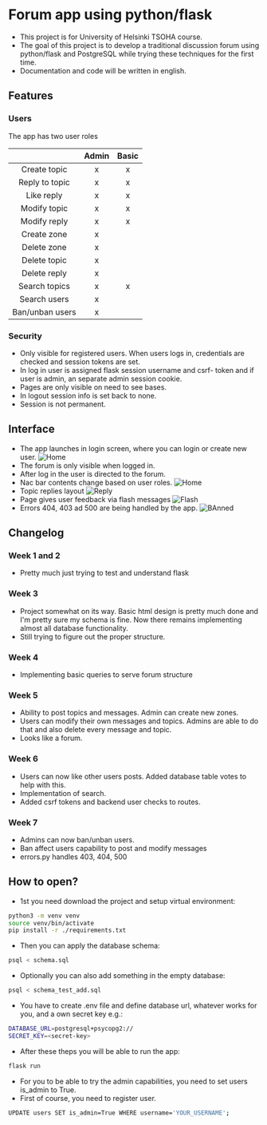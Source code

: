 # Forum app using python/flask

- This project is for University of Helsinki TSOHA course.
- The goal of this project is to develop a traditional discussion forum using python/flask and PostgreSQL while trying these techniques for the first time.
- Documentation and code will be written in english.

## Features

### Users

The app has two user roles

|                 	| **Admin** 	| **Basic** 	|
|:---------------:	|:---------:	|:---------:	|
|   Create topic  	|     x     	|     x     	|
|  Reply to topic 	|     x     	|     x     	|
|    Like reply   	|     x     	|     x     	|
|   Modify topic  	|     x     	|     x     	|
|   Modify reply  	|     x     	|     x     	|
|   Create zone   	|     x     	|           	|
|   Delete zone   	|     x     	|           	|
|   Delete topic  	|     x     	|           	|
|   Delete reply  	|     x     	|           	|
|  Search topics  	|     x     	|     x     	|
|   Search users  	|     x     	|           	|
| Ban/unban users 	|     x     	|           	|

### Security

- Only visible for registered users. When users logs in, credentials are checked and session tokens are set.
- In log in user is assigned flask session username and csrf- token and if user is admin, an separate admin session cookie.
- Pages are only visible on need to see bases.
- In logout session info is set back to none.
- Session is not permanent.



## Interface

- The app launches in login screen, where you can login or create new user.
![Home](/screenshots/home.png)
- The forum is only visible when logged in.
- After log in the user is directed to the forum.
- Nac bar contents change based on user roles.
![Home](/screenshots/forumfront.png)
- Topic replies layout
![Reply](/screenshots/message.png)
- Page gives user feedback via flash messages
![Flash](/screenshots/flashresponse.png)
- Errors 404, 403 ad 500 are being handled by the app.
![BAnned](/screenshots/banned.png)

## Changelog


### Week 1 and 2

- Pretty much just trying to test and understand flask

### Week 3

- Project somewhat on its way. Basic html design is pretty much done and I'm pretty sure my schema is fine. Now there remains implementing almost all database functionality.
- Still trying to figure out the proper structure.

### Week 4

- Implementing basic queries to serve forum structure

### Week 5

- Ability to post topics and messages. Admin can create new zones.
- Users can modify their own messages and topics. Admins are able to do that and also delete every message and topic.
- Looks like a forum.

### Week 6

- Users can now like other users posts. Added database table votes to help with this.
- Implementation of search.
- Added csrf tokens and backend user checks to routes.

### Week 7

- Admins can now ban/unban users.
- Ban affect users capability to post and modify messages
- errors.py handles 403, 404, 500

## How to open?

- 1st you need download the project and setup virtual environment:

```bash
python3 -m venv venv
source venv/bin/activate
pip install -r ./requirements.txt
```
- Then you can apply the database schema:

```bash
psql < schema.sql
```

- Optionally you can also add something in the empty database:

```bash
psql < schema_test_add.sql
```

- You have to create .env file and define database url, whatever works for you, and a own secret key e.g.:

```bash
DATABASE_URL=postgresql+psycopg2://
SECRET_KEY=<secret-key>
```

- After these theps you will be able to run the app:

```bash
flask run
```
- For you to be able to try the admin capabilities, you need to set users is_admin to True.
- First of course, you need to register user.

```bash
UPDATE users SET is_admin=True WHERE username='YOUR_USERNAME';
```
